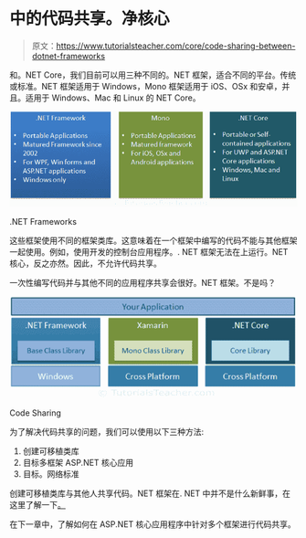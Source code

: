 # 中的代码共享。净核心

> 原文：<https://www.tutorialsteacher.com/core/code-sharing-between-dotnet-frameworks>

和。NET Core，我们目前可以用三种不同的。NET 框架，适合不同的平台。传统或标准。NET 框架适用于 Windows，Mono 框架适用于 iOS、OSx 和安卓，并且。适用于 Windows、Mac 和 Linux 的 NET Core。

[![](img/13ccee9c079ec83f361d6afa1858bf32.png)](../../Content/images/core/dotnet-frameworks.png)

.NET Frameworks



这些框架使用不同的框架类库。这意味着在一个框架中编写的代码不能与其他框架一起使用。例如，使用开发的控制台应用程序。. NET 框架无法在上运行。NET 核心，反之亦然。因此，不允许代码共享。

一次性编写代码并与其他不同的应用程序共享会很好。NET 框架。不是吗？

[![](img/f0d63bf9336a06f306b6ab18eb46874e.png)](../../Content/images/core/code-sharing.png)

Code Sharing



为了解决代码共享的问题，我们可以使用以下三种方法:

1.  创建可移植类库
2.  目标多框架 ASP.NET 核心应用
3.  目标。网络标准

创建可移植类库与其他人共享代码。NET 框架在. NET 中并不是什么新鲜事，在这里了解一下[。](https://docs.microsoft.com/en-us/dotnet/standard/cross-platform/cross-platform-development-with-the-portable-class-library ".NET Core Code Sharing")

在下一章中，了解如何在 ASP.NET 核心应用程序中针对多个框架进行代码共享。